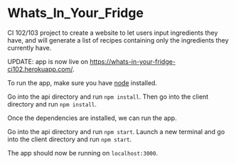 # Whats_In_Your_Fridge

CI 102/103 project to create a website to let users input ingredients they have, and will generate a list of recipes containing only the ingredients they currently have. 

UPDATE: app is now live on https://whats-in-your-fridge-ci102.herokuapp.com/.

To run the app, make sure you have [node](https://nodejs.org/en/) installed.

Go into the api directory and run `npm install`.
Then go into the client directory and run `npm install`.

Once the dependencies are installed, we can run the app.

Go into the api directory and run `npm start`.
Launch a new terminal and go into the client directory and run `npm start`.

The app should now be running on `localhost:3000`.